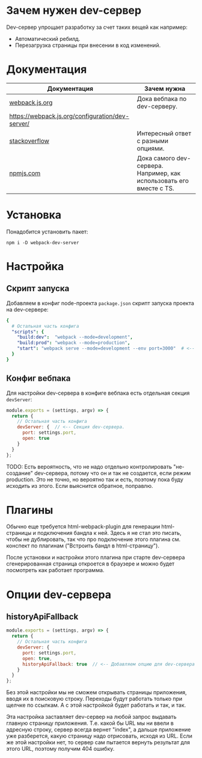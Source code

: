 # Зачем нужен dev-сервер

Dev-сервер упрощает разработку за счет таких вещей как например:

* Автоматический ребилд.
* Перезагрузка страницы при внесении в код изменений.

# Документация

| Документация                                                 | Зачем нужна                                                  |
| ------------------------------------------------------------ | ------------------------------------------------------------ |
| [webpack.js.org](https://webpack.js.org/guides/development/#using-webpack-dev-server) | Дока вебпака по dev-серверу.                                 |
| https://webpack.js.org/configuration/dev-server/             |                                                              |
| [stackoverflow](https://stackoverflow.com/a/47302958/23146485) | Интересный ответ с разными опциями.                          |
| [npmjs.com](https://www.npmjs.com/package/webpack-dev-server) | Дока самого dev-сервера. Например, как использовать его вместе с TS. |

# Установка

Понадобится установить пакет:

```
npm i -D webpack-dev-server
```

# Настройка

## Скрипт запуска

Добавляем в конфиг node-проекта `package.json` скрипт запуска проекта на dev-сервере:

```yaml
{
  # Остальная часть конфига
  "scripts": {
    "build:dev":  "webpack --mode=development",
    "build:prod": "webpack --mode=production",
    "start": "webpack serve --mode=development --env port=3000"  # <-- Скрипт запуска dev-сервера.
  }
}

```

## Конфиг вебпака

Для настройки dev-сервера в конфиге вебпака есть отдельная секция `devServer`:

```javascript
module.exports = (settings, argv) => {
  return {
    // Остальная часть конфига
    devServer: {  // <-- Секция dev-сервера.
      port: settings.port,
      open: true
    }
  }
};
```

TODO: Есть вероятность, что не надо отдельно контролировать "не-создание" dev-сервера, потому что он и так не создается, если режим production. Это не точно, но вероятно так и есть, поэтому пока буду исходить из этого. Если выяснится обратное, поправлю.

# Плагины

Обычно еще требуется html-webpack-plugin для генерации html-страницы и подключения бандла к ней. Здесь я не стал это писать, чтобы не дублировать, так что про подключение этого плагина см. конспект по плагинам ("Встроить бандл в html-страницу").

После установки и настройки этого плагина при старте dev-сервера сгенерированная страница откроется в браузере и можно будет посмотреть как работает программа.

# Опции dev-сервера

## historyApiFallback

```javascript
module.exports = (settings, argv) => {
  return {
    // Остальная часть конфига
    devServer: {
      port: settings.port,
      open: true,
      historyApiFallback: true  // <-- Добавляем опцию для dev-сервера
    }
  }
};
```

Без этой настройки мы не сможем открывать страницы приложения, вводя их в поисковую строку. Переходы будут работать только при щелчке по ссылкам. А с этой настройкой будет работать и так, и так.

Эта настройка заставляет dev-сервер на любой запрос выдавать главную страницу приложения. Т.е. какой бы URL мы ни ввели в адресную строку, сервер всегда вернет "index", а дальше приложение уже разберется, какую страницу надо отрисовать, исходя из URL. Если же этой настройки нет, то сервер сам пытается вернуть результат для этого URL, поэтому получим 404 ошибку.


